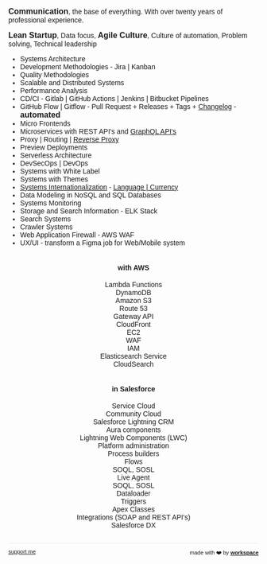 <script>

  if (window.location.protocol != "https:"){
      window.location.protocol = "https";
  } 
  document.title = "Ciro Cesar Maciel - Software engineer";
  
  const link = document.createElement('link');
  
  link.id = 'dynamic-favicon';
  link.rel = 'shortcut icon';
  link.href = 'https://raw.githubusercontent.com/ciro-maciel/website/master/assets/favicon.ico';
  
  document.head.appendChild(link);  
 
</script>


<link href="https://fonts.googleapis.com/css?family=Montserrat&display=swap" rel="stylesheet">

<strong style="font-size:16px">Communication</strong>, the base of everything. With over twenty years of professional experience.

<strong style="font-size:16px">Lean Startup</strong>, Data focus, <strong style="font-size:16px">Agile Culture</strong>, Culture of automation, Problem solving, Technical leadership

- Systems Architecture
- Development Methodologies - Jira &#124; Kanban
- Quality Methodologies
- Scalable and Distributed Systems
- Performance Analysis
- CD/CI - Gitlab &#124; GitHub Actions &#124; Jenkins &#124; Bitbucket Pipelines
- GitHub Flow &#124; Gitflow - Pull Request + Releases + Tags +  <a href="https://workspace.ciro-maciel.me/changelog" target="_blank">Changelog</a> - <strong style="font-size:16px">automated</strong>
- Micro Frontends
- Microservices with REST API's and <a href="https://workspace.ciro-maciel.me/g/t/" target="_blank">GraphQL API's</a>
- Proxy &#124; Routing &#124; <a href="https://proxy.ciro-maciel.me/" target="_blank">Reverse Proxy</a>
- Preview Deployments
- Serverless Architecture
- DevSecOps &#124; DevOps
- Systems with White Label
- Systems with Themes
- <a href="https://workspace.ciro-maciel.me?guide=%5B%0A%20%20%20%20%20%20%20%20%7B%0A%20%20%20%20%20%20%20%20%20%20element%3A%20'%23select-i18n'%2C%0A%20%20%20%20%20%20%20%20%20%20popover%3A%20%7B%0A%20%20%20%20%20%20%20%20%20%20%20%20title%3A%20'Internationalization%20and%20localization'%2C%0A%20%20%20%20%20%20%20%20%20%20%20%20description%3A%0A%20%20%20%20%20%20%20%20%20%20%20%20%20%20'%3Ca%20href%3D%22https%3A%2F%2Fen.wikipedia.org%2Fwiki%2FInternationalization_and_localization%22%20target%3D%22_blank%22%3Ei18n%3C%2Fa%3E%2C%20are%20means%20of%20adapting%20computer%20software%20to%20different%20languages%2C%20regional%20peculiarities%20and%20technical%20requirements%20of%20a%20target%20locale'%2C%0A%20%20%20%20%20%20%20%20%20%20%20%20position%3A%20'top'%2C%0A%20%20%20%20%20%20%20%20%20%20%7D%2C%0A%20%20%20%20%20%20%20%20%7D%2C%0A%20%20%20%20%20%20%5D" target="_blank">Systems Internationalization</a> - <a href="https://www.npmjs.com/package/@cm-workspace/locale" target="_blank">Language &#124; Currency</a>
- Data Modeling in NoSQL and SQL Databases
- Systems Monitoring
- Storage and Search Information - ELK Stack
- Search Systems
- Crawler Systems
- Web Application Firewall - AWS WAF
- UX/UI - transform a Figma job for Web/Mobile system

<div class="flex-row-container">
  <div class="flex-row-item">
    <h4>with AWS</h4>
    <ul>
      <li>
        Lambda Functions
      </li>
      <li>
        DynamoDB
      </li>
      <li>
        Amazon S3
      </li>
      <li>
       Route 53
      </li>
      <li>
       Gateway API
      </li>
      <li>
       CloudFront
      </li>
      <li>
       EC2
      </li>
      <li>
       WAF
      </li>
      <li>
       IAM
      </li>
      <li>
       Elasticsearch Service
      </li>
      <li>
       CloudSearch
      </li>
    </ul>
  </div>
  <div class="flex-row-item">
    <h4>in Salesforce</h4>
    <ul>
      <li>
        Service Cloud
      </li>
      <li>
        Community Cloud
      </li>
      <li>
        Salesforce Lightning CRM
      </li>
      <li>
        Aura components
      </li>
      <li>
        Lightning Web Components (LWC)
      </li>
      <li>
        Platform administration
      </li>
      <li>
        Process builders
      </li>
      <li>
        Flows
      </li>
      <li>
        SOQL, SOSL 
      </li>
      <li>
        Live Agent
      </li>
      <li>
        SOQL, SOSL 
      </li>
      <li>
        Dataloader
      </li>
      <li>
        Triggers
      </li>
      <li>
        Apex Classes
      </li>
      <li>
        Integrations (SOAP and REST API's)
      </li>
      <li>
        Salesforce DX
      </li>
    </ul>
  </div>
</div>


<!--
- create, maintain and feed Data Lake
- UX/UI
Expertise:

⦿ Salesforce skills: Service Cloud, Community Cloud, Salesforce Lightning CRM, Aura components, Lightning Web Components (LWC), Platform administration, Process builders, Flows, SOQL, Live Agent, Dataloader, Triggers, Apex Classes, SOQL, SOSL, Integrations (SOAP and REST API's), Salesforce DX. 

⦿ Web skills: React/Preact, Redux, TDD,  JavaScript com ES6/ES7, ExpressJS/Restify, PWA, BabelJS, Yarn/NPM, Gulp/Grunt, HTML5, CSS3, Layout Responsivo, Cross-Browser Compatibility, Webpack, Styled Components, SSR, Optimize Front-End Performance.

⦿ Back skills: Node.JS, REST API, GraphQL, NestJS.

⦿ Cloud skills: in AWS - Lambda Functions, DynamoDB. Amazon S3, Route 53, Gateway API, CloudFront, EC2, WAF, IAM, Elasticsearch Service, CloudSearch.

⦿ Teamwork: Scrum, Kanban, Lean principles and Agile methodologies.
⦿ Process: Git/GitHub/BitBucket/GitLab, Pull Request, Merges, Rebase, CI/CD - Jenkins/Github Actions/GitLab CI/CD.
-->

<!--
- https://www.youtube.com/watch?v=sIZOdIr_HbY
- https://www.youtube.com/watch?v=ufSIGVs9X_8
- https://www.youtube.com/watch?v=APICqUV1PzU
- https://www.youtube.com/watch?v=BT7novtdAgI
- https://github.com/module-federation/module-federation-examples
- https://semantic-release.gitbook.io/semantic-release/
- https://significa.co/blog/deploy-previews-aws
- https://aws.amazon.com/pt/blogs/compute/implementing-default-directory-indexes-in-amazon-s3-backed-amazon-cloudfront-origins-using-lambdaedge/
- https://aws.amazon.com/pt/solutions/implementations/data-lake-solution/
- https://pt.slideshare.net/AmazonWebServicesLATAM/construindo-um-data-lake-na-aws-62826647
-->


<hr />


<div style="text-align: left; float: left;">
 <a href="https://www.patreon.com/ciro_maciel" style="font-size: 11px" target="_blank">
   support me
 </a>
</div>



<div style="text-align: right; float: right;">
 <span style="font-size: 11px"> made with ❤️ by </span>
 <a href="http://workspace.ciro-maciel.me" style="font-size: 11px" target="_blank">
   <strong style="font-size: 11px">workspace</strong>
 </a>
</div>

<style>
 * {
    font-family: 'Montserrat', sans-serif !important;
     font-size: 14px;
  }
 h1 {
    font-size: 23px; 
 }
 h1 a{
    display: none;
 }
 h1:after {
  content: 'Software engineer';
 }
 .container-lg{
  max-width: 900px
 }
 hr {
  height: 0px !important;
  border-bottom: 1px solid #eaecef !important;
  margin-bottom: 10px !important;
 }
 .flex-row-container {
    display: flex;
    flex-wrap: wrap;
    align-items: center;
    justify-content: center;
    align-items: stretch;
}
.flex-row-container > .flex-row-item {
    flex: 1 1 50%; /*grow | shrink | basis */
    min-width: 250px;
    padding: 0 10px;
}
.flex-row-container > .flex-row-item {
  text-align: center;
 }
.flex-row-container > .flex-row-item > ul {
  padding-left: 0px;
 }
.flex-row-container > .flex-row-item > ul > li {
  text-align: center;
  list-style: none;
 }

</style>
